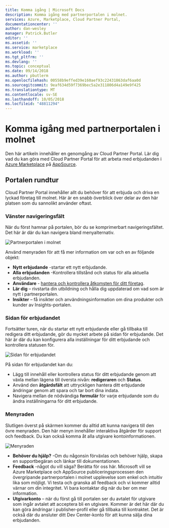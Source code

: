 ```yaml
---
title: Komma igång | Microsoft Docs
description: Komma igång med partnerportalen i molnet.
services: Azure, Marketplace, Cloud Partner Portal,
documentationcenter: ''
author: dan-wesley
manager: Patrick.Butler
editor: ''
ms.assetid: ''
ms.service: marketplace
ms.workload: ''
ms.tgt_pltfrm: ''
ms.devlang: ''
ms.topic: conceptual
ms.date: 09/14/2018
ms.author: pbutlerm
ms.openlocfilehash: 00558b9effed39e160aef93c22431863daf6aa0d
ms.sourcegitcommit: 9eaf634d59f7369bec5a2e311806d4a149e9f425
ms.translationtype: MT
ms.contentlocale: sv-SE
ms.lasthandoff: 10/05/2018
ms.locfileid: "48811294"
---
```

# <a name="getting-started-with-the-cloud-partner-portal"></a>Komma igång med partnerportalen i molnet

Den här artikeln innehåller en genomgång av Cloud Partner Portal. Lär dig vad du kan göra med Cloud Partner Portal för att arbeta med erbjudanden i [Azure Marketplace](https://azuremarketplace.microsoft.com/) på [AppSource](https://appsource.microsoft.com/).

<a name="portal-tour"></a>Portalen rundtur
-----------

Cloud Partner Portal innehåller allt du behöver för att erbjuda och driva en lyckad företag till molnet. Här är en snabb överblick över delar av den här platsen som du sannolikt använder oftast.

### <a name="left-navigation-bar"></a>Vänster navigeringsfält

När du först hamnar på portalen, bör du se komprimerbart navigeringsfältet. Det här är där du kan navigera bland menyalternativ.

![Partnerportalen i molnet](./media/cloud-partner-portal-getting-started-with-the-cloud-partner-portal/cloud-partner-portal-page.png)

Använd menyraden för att få mer information om var och en av följande objekt:

- **Nytt erbjudande** -startar ett nytt erbjudande.
- **Alla erbjudanden** -Kontrollera tillstånd och status för alla aktuella erbjudanden.
- **Användare** - [hantera och kontrollera åtkomsten för ditt företag](./cloud-partner-portal-manage-users.md).
- **Lär dig** – rivstarta din utbildning och hålla dig uppdaterad om vad som är nytt i partnerportalen.
- **Insikter** – få insikter och användningsinformation om dina produkter och kunder av Insights-portalen.

### <a name="offer-page"></a>Sidan för erbjudandet

Fortsätter turen, när du startar ett nytt erbjudande eller gå tillbaka till redigera ditt erbjudande, gör du mycket arbete på sidan för erbjudande. Det här är där du kan konfigurera alla inställningar för ditt erbjudande och kontrollera statusen för.

![Sidan för erbjudandet](./media/cloud-partner-portal-getting-started-with-the-cloud-partner-portal/offer-page.png)

På sidan för erbjudandet kan du:
- Lägg till innehåll eller kontrollera status för ditt erbjudande genom att växla mellan lägena till översta nivån: **redigeraren** och **Status**.
- Använd den **åtgärdsfält** att uttryckligen hantera ditt erbjudande ändringar genom att spara och tar bort dina indata.
- Navigera mellan de nödvändiga **formulär** för varje erbjudande som du ändra inställningarna för ditt erbjudande.

### <a name="menu-bar"></a>Menyraden

Slutligen överst på skärmen kommer du alltid att kunna navigera till den övre menyraden. Den här menyn innehåller interaktiva åtgärder för support och feedback. Du kan också komma åt alla utgivare kontoinformationen.

![Menyraden](./media/cloud-partner-portal-getting-started-with-the-cloud-partner-portal/menu-bar.png)

-   **Behöver du hjälp?** -Om du någonsin förväxlas och behöver hjälp, skapa en supportbegäran och länkar till dokumentationen.
-   **Feedback** -något du vill säga? Berätta för oss här. Microsoft vill se Azure Marketplace och AppSource publiceringsprocessen den övergripande partnerportalen i molnet upplevelse som enkel och intuitiv lika som möjligt. Vi testa och granska all feedback och vi kommer alltid värnar om din integritet. Vi bara kontaktar dig när du ber om mer information.
- **Utgivarkonto** – när du först gå till portalen ser du avtalet för utgivare som ingår avtalet att acceptera bli en utgivare. Kommer är det här där du kan göra ändringar i publisher-profil eller gå tillbaka till kontraktet. Det är också där du ansluter ditt Dev Center-konto för att kunna sälja dina erbjudanden.
